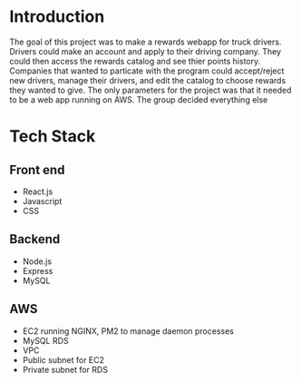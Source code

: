 # Introduction 
The goal of this project was to make a rewards webapp for truck drivers. Drivers could make an account and apply to their driving company. They could then access the rewards catalog and see thier points history. Companies that wanted to particate with the program could accept/reject new drivers, manage their drivers, and edit the catalog to choose rewards they wanted to give. The only parameters for the project was that it needed to be a web app running on AWS. The group decided everything else

# Tech Stack
## Front end
- React.js 
- Javascript
- CSS

## Backend
- Node.js
- Express
- MySQL

## AWS
- EC2 running NGINX, PM2 to manage daemon processes
- MySQL RDS
- VPC
- Public subnet for EC2
- Private subnet for RDS
